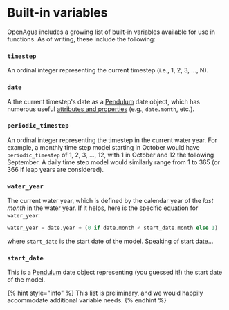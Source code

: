 # Built-in variables

OpenAgua includes a growing list of built-in variables available for use in functions. As of writing, these include the following:

### `timestep`

An ordinal integer representing the current timestep \(i.e., 1, 2, 3, ..., N\).

### `date`

A the current timestep's date as a [Pendulum](https://pendulum.eustace.io) date object, which has numerous useful [attributes and properties](https://pendulum.eustace.io/docs/#attributes-and-properties) \(e.g., `date.month`, etc.\).

### `periodic_timestep`

An ordinal integer representing the timestep in the current water year. For example, a monthly time step model starting in October would have `periodic_timestep` of 1, 2, 3, ..., 12, with 1 in October and 12 the following September. A daily time step model would similarly range from 1 to 365 \(or 366 if leap years are considered\).

### `water_year`

The current water year, which is defined by the calendar year of the _last month_ in the water year. If it helps, here is the specific equation for `water_year`:

```python
water_year = date.year + (0 if date.month < start_date.month else 1)
```

where `start_date` is the start date of the model. Speaking of start date...

### `start_date`

This is a [Pendulum](https://pendulum.eustace.io) date object representing \(you guessed it!\) the start date of the model.

{% hint style="info" %}
This list is preliminary, and we would happily accommodate additional variable needs.
{% endhint %}

